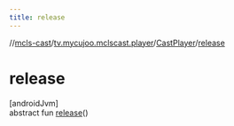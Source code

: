 ```yaml
---
title: release
---
```

//[mcls-cast](../../../index.html)/[tv.mycujoo.mclscast.player](../index.html)/[CastPlayer](index.html)/[release](release.html)



# release



[androidJvm]\
abstract fun [release](release.html)()




